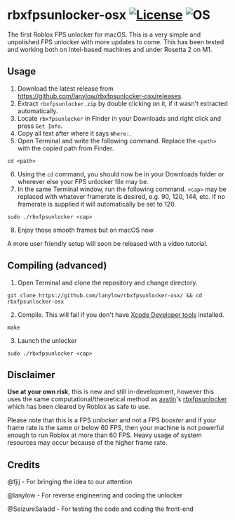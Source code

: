 # rbxfpsunlocker-osx [![License](https://img.shields.io/badge/License-GPL3.0-green.svg)](https://github.com/lanylow/rbxfpsunlocker-osx/blob/main/LICENSE) ![OS](https://img.shields.io/badge/OS-macOS-green.svg)

The first Roblox FPS unlocker for macOS. This is a very simple and unpolished FPS unlocker with more updates to come. This has been tested and working both on Intel-based machines and under Rosetta 2 on M1.

## Usage

1. Download the latest release from https://github.com/lanylow/rbxfpsunlocker-osx/releases.
2. Extract `rbxfpsunlocker.zip` by double clicking on it, if it wasn't extracted automatically.
3. Locate `rbxfpsunlocker` in Finder in your Downloads and right click and press `Get Info`.
4. Copy all text after where it says `Where:`.
5. Open Terminal and write the following command. Replace the `<path>` with the copied path from Finder.

```
cd <path>
```

6. Using the `cd` command, you should now be in your Downloads folder or wherever else your FPS unlocker file may be.
7. In the same Terminal window, run the following command. `<cap>` may be replaced with whatever framerate is desired, e.g. 90, 120, 144, etc. If no framerate is supplied it will automatically be set to 120.

```
sudo ./rbxfpsunlocker <cap>
```

8. Enjoy those smooth frames but on macOS now

A more user friendly setup will soon be released with a video tutorial.

## Compiling (advanced)

1. Open Terminal and clone the repository and change directory.

```
git clone https://github.com/lanylow/rbxfpsunlocker-osx/ && cd rbxfpsunlocker-osx
```

2. Compile. This will fail if you don't have [Xcode Developer tools](https://mac.install.guide/commandlinetools/index.html) installed.

```
make
```

3. Launch the unlocker

```
sudo ./rbxfpsunlocker <cap>
```

## Disclaimer

**Use at your own risk**, this is new and still in-development, however this uses the same computational/theoretical method as [axstin](https://github.com/axstin/)'s [rbxfpsunlocker](https://github.com/axstin/rbxfpsunlocker) which has been cleared by Roblox as safe to use.

Please note that this is a FPS _unlocker_ and not a FPS _booster_ and if your frame rate is the same or below 60 FPS, then your machine is not powerful enough to run Roblox at more than 60 FPS. Heavy usage of system resources may occur because of the higher frame rate.

## Credits

@fjij - For bringing the idea to our attention

@lanylow - For reverse engineering and coding the unlocker

@SeizureSaladd - For testing the code and coding the front-end
